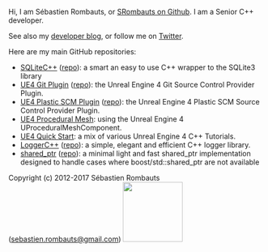 Hi, I am Sébastien Rombauts, or [SRombauts on Github](https://github.com/SRombauts).
I am a Senior C++ developer.

See also my [developer blog](http://srombauts.fr),
or follow me on [Twitter](https://twitter.com/SRombauts).

Here are my main GitHub repositories:

- [SQLiteC++](http://srombauts.github.com/SQLiteCpp) ([repo](https://github.com/SRombauts/SQLiteCpp/)): a smart an easy to use C++ wrapper to the SQLite3 library
- [UE4 Git Plugin](http://srombauts.github.com/UE4GitPlugin) ([repo](https://github.com/SRombauts/UE4GitPlugin/)): the Unreal Engine 4 Git Source Control Provider Plugin.
- [UE4 Plastic SCM Plugin](http://srombauts.github.com/UE4PlasticPlugin) ([repo](https://github.com/SRombauts/UE4PlasticPlugin/)): the Unreal Engine 4 Plastic SCM Source Control Provider Plugin.
- [UE4 Procedural Mesh](https://github.com/SRombauts/UE4ProceduralMesh): using the Unreal Engine 4 UProceduralMeshComponent.
- [UE4 Quick Start](https://github.com/SRombauts/UE4QuickStart): a mix of various Unreal Engine 4 C++ Tutorials.
- [LoggerC++](http://srombauts.github.com/LoggerCpp) ([repo](https://github.com/SRombauts/LoggerCpp/)): a simple, elegant and efficient C++ logger library.
- [shared_ptr](http://srombauts.github.com/shared_ptr) ([repo](https://github.com/SRombauts/shared_ptr/)): a minimal light and fast shared_ptr implementation designed to handle cases where boost/std::shared_ptr are not available

Copyright (c) 2012-2017 Sébastien Rombauts (sebastien.rombauts@gmail.com)
<a href="https://www.paypal.me/SRombauts" title="Pay Me a Beer! Donate with PayPal :)"><img src="https://www.paypalobjects.com/webstatic/paypalme/images/pp_logo_small.png" width="118"></a>
